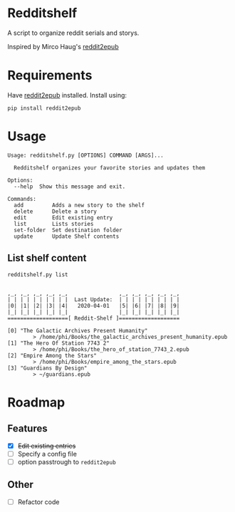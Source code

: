 # Redditshelf
A script to organize reddit serials and storys. 

Inspired by Mirco Haug's [reddit2epub](https://github.com/mircohaug/reddit2epub)

# Requirements
Have [reddit2epub](https://github.com/mircohaug/reddit2epub) installed. Install using:

```pip install reddit2epub```

# Usage

```
Usage: redditshelf.py [OPTIONS] COMMAND [ARGS]...

  Redditshelf organizes your favorite stories and updates them

Options:
  --help  Show this message and exit.

Commands:
  add         Adds a new story to the shelf
  delete      Delete a story
  edit        Edit existing entry
  list        Lists stories
  set-folder  Set destination folder
  update      Update Shelf contents
```

## List shelf content
`redditshelf.py list`

```

,_, ,_, ,_, ,_, ,_,                ,_, ,_, ,_, ,_, ,_,
| | | | | | | | | |  Last Update:  | | | | | | | | | |
|0| |1| |2| |3| |4|   2020-04-01   |5| |6| |7| |8| |9|
|_| |_| |_| |_| |_|                |_| |_| |_| |_| |_|
===================[ Reddit-Shelf ]===================

[0] "The Galactic Archives Present Humanity"
        > /home/phi/Books/the_galactic_archives_present_humanity.epub
[1] "The Hero Of Station 7743 2"
        > /home/phi/Books/the_hero_of_station_7743_2.epub
[2] "Empire Among the Stars"
        > /home/phi/Books/empire_among_the_stars.epub
[3] "Guardians By Design"
        > ~/guardians.epub
```

# Roadmap
## Features
* [x] ~~Edit existing entries~~
* [ ] Specify a config file
* [ ] option passtrough to `reddit2epub`

## Other
* [ ] Refactor code 
